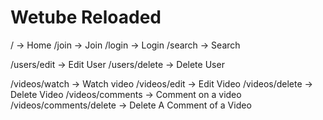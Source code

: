 # Wetube Reloaded

/ -> Home
/join -> Join
/login -> Login
/search -> Search


/users/edit -> Edit User
/users/delete -> Delete User

/videos/watch -> Watch video
/videos/edit -> Edit Video
/videos/delete -> Delete Video
/videos/comments -> Comment on a video
/videos/comments/delete -> Delete A Comment of a Video